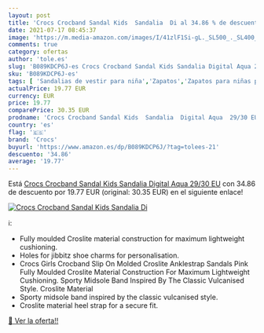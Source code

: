 ```yaml
---
layout: post
title: 'Crocs Crocband Sandal Kids  Sandalia  Di al 34.86 % de descuento'
date: 2021-07-17 08:45:37
image: 'https://m.media-amazon.com/images/I/41zlF1Si-gL._SL500_._SL400_.jpg'
comments: true
category: ofertas
author: 'tole.es'
slug: 'B089KDCP6J-es Crocs Crocband Sandal Kids Sandalia Digital Aqua 29/30 EU'
sku: 'B089KDCP6J-es'
tags: [ 'Sandalias de vestir para niña','Zapatos','Zapatos para niñas pequeñas','Zapatos para niños pequeños','Zapatos y complementos','crocs','sandalia', ]
actualPrice: 19.77 EUR
currency: EUR
price: 19.77
comparePrice: 30.35 EUR
prodname: 'Crocs Crocband Sandal Kids  Sandalia  Digital Aqua  29/30 EU'
country: 'es'
flag: '🇪🇸'
brand: 'Crocs'
buyurl: 'https://www.amazon.es/dp/B089KDCP6J/?tag=tolees-21'
descuento: '34.86'
average: '19.77'
---
```


Está [Crocs Crocband Sandal Kids  Sandalia  Digital Aqua  29/30 EU](https://www.amazon.es/dp/B089KDCP6J/?tag=tolees-21) con 34.86 de descuento por 19.77 EUR (original: 30.35 EUR) en el siguiente enlace!

[![Crocs Crocband Sandal Kids  Sandalia  Di](https://m.media-amazon.com/images/I/41zlF1Si-gL._SL500_._SL400_.jpg)](https://www.amazon.es/dp/B089KDCP6J/?tag=tolees-21)

ℹ️:

- Fully moulded Croslite material construction for maximum lightweight cushioning.
- Holes for jibbitz shoe charms for personalisation.
- Crocs Girls Crocband Slip On Molded Croslite Anklestrap Sandals Pink Fully Moulded Croslite Material Construction For Maximum Lightweight Cushioning. Sporty Midsole Band Inspired By The Classic Vulcanised Style. Croslite Material
- Sporty midsole band inspired by the classic vulcanised style.
- Croslite material heel strap for a secure fit.

[🛒 Ver la oferta!!](https://www.amazon.es/dp/B089KDCP6J/?tag=tolees-21)
